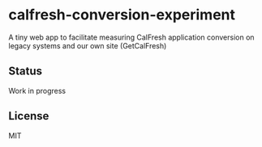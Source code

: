 # calfresh-conversion-experiment

A tiny web app to facilitate measuring CalFresh application conversion on legacy systems and our own site (GetCalFresh)

## Status

Work in progress

## License

MIT
